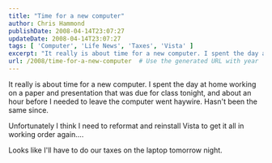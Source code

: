 ```yaml
---
title: "Time for a new computer"
author: Chris Hammond
publishDate: 2008-04-14T23:07:27
updateDate: 2008-04-14T23:07:27
tags: [ 'Computer', 'Life News', 'Taxes', 'Vista' ]
excerpt: "It really is about time for a new computer. I spent the day at home working on a paper and presentation that was due for class tonight, and about an hour before I needed to leave the computer went haywire. Hasn't been the same since.  Unfortunately I think I need to reformat and reinstall Vista to get it all in working order again...."
url: /2008/time-for-a-new-computer  # Use the generated URL with year
---
```

<p>It really is about time for a new computer. I spent the day at home working on a paper and presentation that was due for class tonight, and about an hour before I needed to leave the computer went haywire. Hasn't been the same since.</p> <p>Unfortunately I think I need to reformat and reinstall Vista to get it all in working order again....</p> <p>Looks like I'll have to do our taxes on the laptop tomorrow night.</p>
